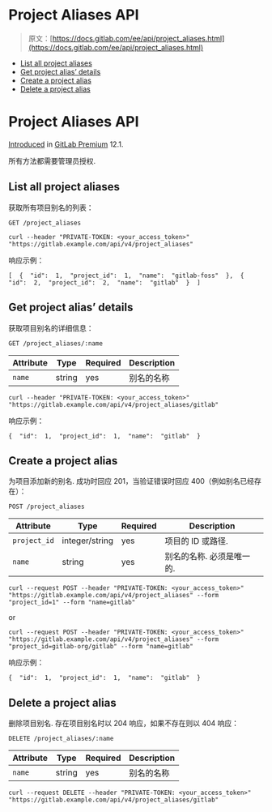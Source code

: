 # Project Aliases API

> 原文：[https://docs.gitlab.com/ee/api/project_aliases.html](https://docs.gitlab.com/ee/api/project_aliases.html)

*   [List all project aliases](#list-all-project-aliases)
*   [Get project alias’ details](#get-project-alias-details)
*   [Create a project alias](#create-a-project-alias)
*   [Delete a project alias](#delete-a-project-alias)

# Project Aliases API[](#project-aliases-api-premium-only "Permalink")

[Introduced](https://gitlab.com/gitlab-org/gitlab/-/issues/3264) in [GitLab Premium](https://about.gitlab.com/pricing/) 12.1.

所有方法都需要管理员授权.

## List all project aliases[](#list-all-project-aliases "Permalink")

获取所有项目别名的列表：

```
GET /project_aliases 
```

```
curl --header "PRIVATE-TOKEN: <your_access_token>" "https://gitlab.example.com/api/v4/project_aliases" 
```

响应示例：

```
[  {  "id":  1,  "project_id":  1,  "name":  "gitlab-foss"  },  {  "id":  2,  "project_id":  2,  "name":  "gitlab"  }  ] 
```

## Get project alias’ details[](#get-project-alias-details "Permalink")

获取项目别名的详细信息：

```
GET /project_aliases/:name 
```

| Attribute | Type | Required | Description |
| --- | --- | --- | --- |
| `name` | string | yes | 别名的名称 |

```
curl --header "PRIVATE-TOKEN: <your_access_token>" "https://gitlab.example.com/api/v4/project_aliases/gitlab" 
```

响应示例：

```
{  "id":  1,  "project_id":  1,  "name":  "gitlab"  } 
```

## Create a project alias[](#create-a-project-alias "Permalink")

为项目添加新的别名. 成功时回应 201，当验证错误时回应 400（例如别名已经存在）：

```
POST /project_aliases 
```

| Attribute | Type | Required | Description |
| --- | --- | --- | --- |
| `project_id` | integer/string | yes | 项目的 ID 或路径. |
| `name` | string | yes | 别名的名称. 必须是唯一的. |

```
curl --request POST --header "PRIVATE-TOKEN: <your_access_token>" "https://gitlab.example.com/api/v4/project_aliases" --form "project_id=1" --form "name=gitlab" 
```

or

```
curl --request POST --header "PRIVATE-TOKEN: <your_access_token>" "https://gitlab.example.com/api/v4/project_aliases" --form "project_id=gitlab-org/gitlab" --form "name=gitlab" 
```

响应示例：

```
{  "id":  1,  "project_id":  1,  "name":  "gitlab"  } 
```

## Delete a project alias[](#delete-a-project-alias "Permalink")

删除项目别名. 存在项目别名时以 204 响应，如果不存在则以 404 响应：

```
DELETE /project_aliases/:name 
```

| Attribute | Type | Required | Description |
| --- | --- | --- | --- |
| `name` | string | yes | 别名的名称 |

```
curl --request DELETE --header "PRIVATE-TOKEN: <your_access_token>" "https://gitlab.example.com/api/v4/project_aliases/gitlab" 
```